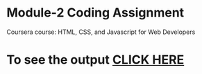 
# Module-2 Coding Assignment

Coursera course: HTML, CSS, and Javascript for Web Developers

# To see the output [CLICK HERE](https://github.com/piyush168713/Coursera-HTML-CSS-JavaScript-for-Web-Developers/blob/main/Module-2/index.html)
